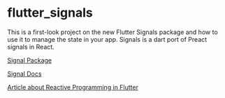 # flutter_signals

This is a first-look project on the new Flutter Signals package and how to use it to manage the state in your app. 
Signals is a dart port of Preact signals in React.

[Signal Package](https://pub.dev/packages/signals)

[Signal Docs](https://rodydavis.github.io/signals.dart/reference/overview/)

[Article about Reactive Programming in Flutter](https://cfdevelop.medium.com/reactive-programming-in-flutter-understanding-the-power-of-observables-and-computed-values-with-7a372db59e05)
